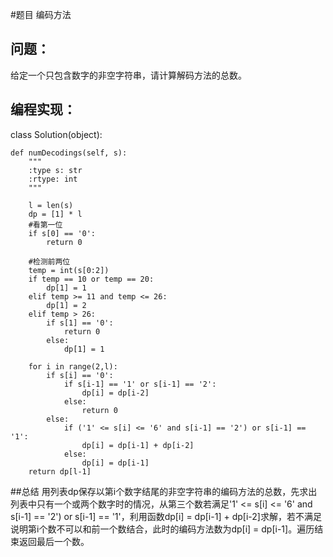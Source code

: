 #题目
编码方法
## 问题： 
给定一个只包含数字的非空字符串，请计算解码方法的总数。
## 编程实现：
class Solution(object):

    def numDecodings(self, s):
        """
        :type s: str
        :rtype: int
        """
       
        l = len(s)
        dp = [1] * l
        #看第一位
        if s[0] == '0':
            return 0
        
        #检测前两位
        temp = int(s[0:2])
        if temp == 10 or temp == 20:
            dp[1] = 1
        elif temp >= 11 and temp <= 26:
            dp[1] = 2
        elif temp > 26:
            if s[1] == '0':
                return 0
            else:
                dp[1] = 1
           
        for i in range(2,l):
            if s[i] == '0':
                if s[i-1] == '1' or s[i-1] == '2':
                    dp[i] = dp[i-2]
                else:
                    return 0
            else:
                if ('1' <= s[i] <= '6' and s[i-1] == '2') or s[i-1] == '1':
                    dp[i] = dp[i-1] + dp[i-2]
                else:
                    dp[i] = dp[i-1]
        return dp[l-1]
        
##总结
用列表dp保存以第i个数字结尾的非空字符串的编码方法的总数，先求出列表中只有一个或两个数字时的情况，从第三个数若满足'1' <= s[i] <= '6' and s[i-1] == '2') or s[i-1] == '1'，利用函数dp[i] = dp[i-1] + dp[i-2]求解，若不满足说明第i个数不可以和前一个数结合，此时的编码方法数为dp[i] = dp[i-1]。遍历结束返回最后一个数。